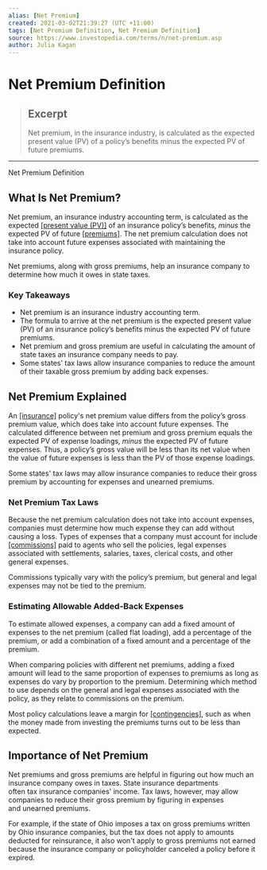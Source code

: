 ```yaml
---
alias: [Net Premium]
created: 2021-03-02T21:39:27 (UTC +11:00)
tags: [Net Premium Definition, Net Premium Definition]
source: https://www.investopedia.com/terms/n/net-premium.asp
author: Julia Kagan
---
```


# Net Premium Definition

> ## Excerpt
> Net premium, in the insurance industry, is calculated as the expected present value (PV) of a policy’s benefits minus the expected PV of future premiums.

---

Net Premium Definition
## What Is Net Premium?

Net premium, an insurance industry accounting term, is calculated as the expected [[present value (PV)]](https://www.investopedia.com/terms/p/presentvalue.asp) of an insurance policy’s benefits, _minus_ the expected PV of future [[premiums]](https://www.investopedia.com/terms/p/premium.asp). The net premium calculation does not take into account future expenses associated with maintaining the insurance policy.

Net premiums, along with gross premiums, help an insurance company to determine how much it owes in state taxes.

### Key Takeaways

-   Net premium is an insurance industry accounting term.
-   The formula to arrive at the net premium is the expected present value (PV) of an insurance policy’s benefits minus the expected PV of future premiums. 
-   Net premium and gross premium are useful in calculating the amount of state taxes an insurance company needs to pay.
-   Some states' tax laws allow insurance companies to reduce the amount of their taxable gross premium by adding back expenses.

## Net Premium Explained

An [[insurance]](https://www.investopedia.com/terms/i/insurance.asp) policy's net premium value differs from the policy’s gross premium value, which does take into account future expenses. The calculated difference between net premium and gross premium equals the expected PV of expense loadings, _minus_ the expected PV of future expenses. Thus, a policy’s gross value will be less than its net value when the value of future expenses is less than the PV of those expense loadings.

Some states' tax laws may allow insurance companies to reduce their gross premium by accounting for expenses and unearned premiums. 

### Net Premium Tax Laws

Because the net premium calculation does not take into account expenses, companies must determine how much expense they can add without causing a loss. Types of expenses that a company must account for include [[commissions]](https://www.investopedia.com/terms/c/commission.asp) paid to agents who sell the policies, legal expenses associated with settlements, salaries, taxes, clerical costs, and other general expenses.

Commissions typically vary with the policy’s premium, but general and legal expenses may not be tied to the premium.

### Estimating Allowable Added-Back Expenses

To estimate allowed expenses, a company can add a fixed amount of expenses to the net premium (called flat loading), add a percentage of the premium, or add a combination of a fixed amount and a percentage of the premium.

When comparing policies with different net premiums, adding a fixed amount will lead to the same proportion of expenses to premiums as long as expenses do vary by proportion to the premium. Determining which method to use depends on the general and legal expenses associated with the policy, as they relate to commissions on the premium.

Most policy calculations leave a margin for [[contingencies]](https://www.investopedia.com/terms/c/contingency.asp), such as when the money made from investing the premiums turns out to be less than expected.

## Importance of Net Premium

Net premiums and gross premiums are helpful in figuring out how much an insurance company owes in taxes. State insurance departments often tax insurance companies' income. Tax laws, however, may allow companies to reduce their gross premium by figuring in expenses and unearned premiums.

For example, if the state of Ohio imposes a tax on gross premiums written by Ohio insurance companies, but the tax does not apply to amounts deducted for reinsurance, it also won't apply to gross premiums not earned because the insurance company or policyholder canceled a policy before it expired.
